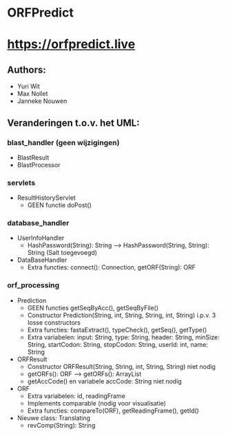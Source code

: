 # ORFPredict
# <https://orfpredict.live>
## Authors:
* Yuri Wit
* Max Nollet
* Janneke Nouwen

## Veranderingen t.o.v. het UML:
### blast_handler (geen wijzigingen)
  * BlastResult
  * BlastProcessor
### servlets
  * ResultHistoryServlet
    * GEEN functie doPost()
### database_handler
  * UserInfoHandler
    * HashPassword(String): String --> HashPassword(String, String): String (Salt toegevoegd)
  * DataBaseHandler
    * Extra functies: connect(): Connection, getORF(String): ORF
### orf_processing
  * Prediction
    * GEEN functies getSeqByAcc(), getSeqByFile()
    * Constructor Prediction(String, int, String, String, int, String) i.p.v. 3 losse constructors
    * Extra functies: fastaExtract(), typeCheck(), getSeq(), getType()
    * Extra variabelen: input: String, type: String, header: String, minSize: String, startCodon: String, stopCodon: String, userId: int, name: String
  * ORFResult
    * Constructor ORFResult(String, String, int, String, String) niet nodig 
    * getORFs(): ORF --> getORFs(): ArrayList<ORF>
    * getAccCode() en variabele accCode: String niet nodig
  * ORF
    * Extra variabelen: id, readingFrame
    * Implements comparable (nodig voor visualisatie)
    * Extra functies: compareTo(ORF), getReadingFrame(), getId()
  * Nieuwe class: Translating
    * revComp(String): String 

